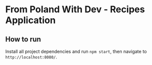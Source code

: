 # From Poland With Dev - Recipes Application

## How to run

Install all project dependencies and run `npm start`, then navigate to `http://localhost:8080/`.
